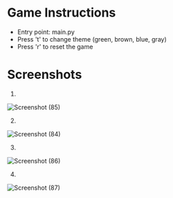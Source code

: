 # Game Instructions

- Entry point: main.py
- Press 't' to change theme (green, brown, blue, gray)
- Press 'r' to reset the game

# Screenshots
1.
![Screenshot (85)](https://user-images.githubusercontent.com/110232335/208611933-839e83a9-bfcd-40c3-9629-61c7b8acb3f5.png)

2.
![Screenshot (84)](https://user-images.githubusercontent.com/110232335/208611965-1233d69d-b9b7-4424-8bbd-9a64bf30d160.png)

3.
![Screenshot (86)](https://user-images.githubusercontent.com/110232335/208611993-858c947b-c254-45f8-a4a1-df91dbf59cd0.png)

4.
![Screenshot (87)](https://user-images.githubusercontent.com/110232335/208612025-2f898fd9-8b8f-4d2a-a10c-b52ab725710a.png)
